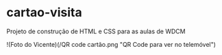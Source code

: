 # cartao-visita
Projeto de construção de HTML e CSS para as aulas de WDCM

!(Foto do Vicente)(/QR code cartão.png "QR Code para ver no telemóvel")
